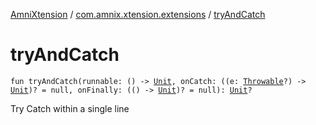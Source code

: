 [AmniXtension](../index.md) / [com.amnix.xtension.extensions](index.md) / [tryAndCatch](./try-and-catch.md)

# tryAndCatch

`fun tryAndCatch(runnable: () -> `[`Unit`](https://kotlinlang.org/api/latest/jvm/stdlib/kotlin/-unit/index.html)`, onCatch: ((e: `[`Throwable`](https://kotlinlang.org/api/latest/jvm/stdlib/kotlin/-throwable/index.html)`?) -> `[`Unit`](https://kotlinlang.org/api/latest/jvm/stdlib/kotlin/-unit/index.html)`)? = null, onFinally: (() -> `[`Unit`](https://kotlinlang.org/api/latest/jvm/stdlib/kotlin/-unit/index.html)`)? = null): `[`Unit`](https://kotlinlang.org/api/latest/jvm/stdlib/kotlin/-unit/index.html)`?`

Try Catch within a single line

